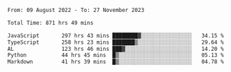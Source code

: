 
<!--START_SECTION:waka-->

```txt
From: 09 August 2022 - To: 27 November 2023

Total Time: 871 hrs 49 mins

JavaScript       297 hrs 43 mins ████████▓░░░░░░░░░░░░░░░░   34.15 %
TypeScript       258 hrs 23 mins ███████▒░░░░░░░░░░░░░░░░░   29.64 %
AL               123 hrs 46 mins ███▓░░░░░░░░░░░░░░░░░░░░░   14.20 %
Python           44 hrs 45 mins  █▒░░░░░░░░░░░░░░░░░░░░░░░   05.13 %
Markdown         41 hrs 39 mins  █▒░░░░░░░░░░░░░░░░░░░░░░░   04.78 %
```

<!--END_SECTION:waka-->











